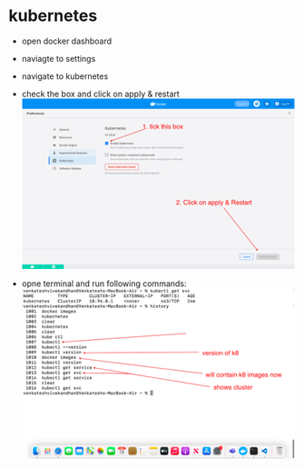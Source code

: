 # kubernetes

- open docker dashboard
- naviagte to settings
- navigate to kubernetes
- check the box and click on apply & restart
    ![](pics/setup.png)

- opne terminal and run following commands:
    ![](pics/cmd.png)